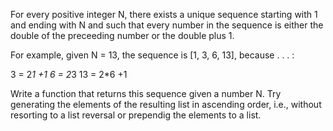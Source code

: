 For every positive integer N, there exists a unique sequence starting with 1 and ending with N and such that every number in the sequence is either the double of the preceeding number or the double plus 1.

For example, given N = 13, 
the sequence is [1, 3, 6, 13], because . . . :

 3 =  2*1 +1
 6 =  2*3
 13 = 2*6 +1
 
Write a function that returns this sequence given a number N. Try generating the elements of the resulting list in ascending order, i.e., without resorting to a list reversal or prependig the elements to a list.